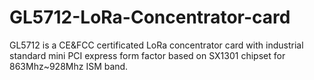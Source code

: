 # GL5712-LoRa-Concentrator-card
GL5712 is a CE&FCC certificated LoRa concentrator card with industrial standard mini PCI express form factor based on SX1301 chipset for 863Mhz~928Mhz ISM band.
